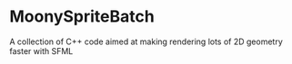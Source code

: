 # MoonySpriteBatch
A collection of C++ code aimed at making rendering lots of 2D geometry faster with SFML
